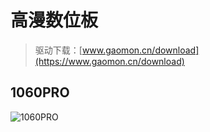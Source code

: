 # 高漫数位板

> 驱动下载：[www.gaomon.cn/download](https://www.gaomon.cn/download)

## 1060PRO

![1060PRO](assets/1060PRO.jpg)

